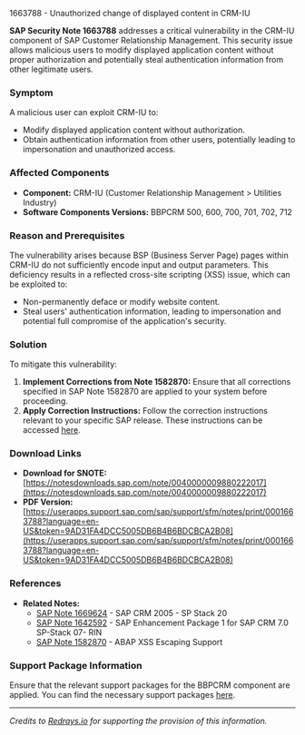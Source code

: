 1663788 - Unauthorized change of displayed content in CRM-IU

**SAP Security Note 1663788** addresses a critical vulnerability in the CRM-IU component of SAP Customer Relationship Management. This security issue allows malicious users to modify displayed application content without proper authorization and potentially steal authentication information from other legitimate users.

### **Symptom**
A malicious user can exploit CRM-IU to:
- Modify displayed application content without authorization.
- Obtain authentication information from other users, potentially leading to impersonation and unauthorized access.

### **Affected Components**
- **Component:** CRM-IU (Customer Relationship Management > Utilities Industry)
- **Software Components Versions:** BBPCRM 500, 600, 700, 701, 702, 712

### **Reason and Prerequisites**
The vulnerability arises because BSP (Business Server Page) pages within CRM-IU do not sufficiently encode input and output parameters. This deficiency results in a reflected cross-site scripting (XSS) issue, which can be exploited to:
- Non-permanently deface or modify website content.
- Steal users' authentication information, leading to impersonation and potential full compromise of the application's security.

### **Solution**
To mitigate this vulnerability:
1. **Implement Corrections from Note 1582870:** Ensure that all corrections specified in SAP Note 1582870 are applied to your system before proceeding.
2. **Apply Correction Instructions:** Follow the correction instructions relevant to your specific SAP release. These instructions can be accessed [here](https://me.sap.com/corrins/0001663788/63).

### **Download Links**
- **Download for SNOTE:** [https://notesdownloads.sap.com/note/0040000009880222017](https://notesdownloads.sap.com/note/0040000009880222017)
- **PDF Version:** [https://userapps.support.sap.com/sap/support/sfm/notes/print/0001663788?language=en-US&token=9AD31FA4DCC5005DB6B4B6BDCBCA2B08](https://userapps.support.sap.com/sap/support/sfm/notes/print/0001663788?language=en-US&token=9AD31FA4DCC5005DB6B4B6BDCBCA2B08)

### **References**
- **Related Notes:**
  - [SAP Note 1669624](https://me.sap.com/notes/1669624) - SAP CRM 2005 - SP Stack 20
  - [SAP Note 1642592](https://me.sap.com/notes/1642592) - SAP Enhancement Package 1 for SAP CRM 7.0 SP-Stack 07- RIN
  - [SAP Note 1582870](https://me.sap.com/notes/1582870) - ABAP XSS Escaping Support

### **Support Package Information**
Ensure that the relevant support packages for the BBPCRM component are applied. You can find the necessary support packages [here](https://me.sap.com/supportpackage/SAPKU50021).

---

*Credits to [Redrays.io](https://redrays.io) for supporting the provision of this information.*